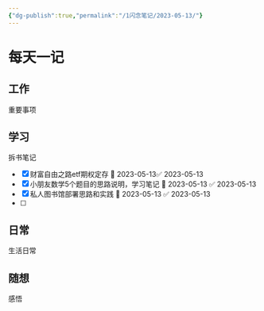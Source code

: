 ```yaml
---
{"dg-publish":true,"permalink":"/1闪念笔记/2023-05-13/"}
---
```


# 每天一记


## 工作
重要事项


## 学习
拆书笔记
- [x]  财富自由之路etf期权定存 📅 2023-05-13✅ 2023-05-13
- [x] 小朋友数学5个题目的思路说明，学习笔记 📅 2023-05-13 ✅ 2023-05-13
- [x] 私人图书馆部署思路和实践 📅 2023-05-13 ✅ 2023-05-13
- [ ] 

## 日常
生活日常



## 随想
感悟

